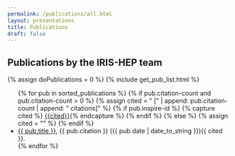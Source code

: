 ```yaml
---
permalink: /publications/all.html
layout: presentations
title: Publications
draft: false
---
```


## Publications by the IRIS-HEP team

{% assign doPublications = 0 %}
{% include get_pub_list.html %}


<ul>
  {% for pub in sorted_publications %}
    {% if pub.citation-count and pub.citation-count > 0 %}
      {% assign cited = " [" | append: pub.citation-count | append: " citations]" %}
      {% if pub.inspire-id %}
        {% capture cited %} <a href='http://inspirehep.net/record/{{pub.inspire-id}}/citations'>{{cited}}</a>{% endcapture %}
      {% endif %}
    {% else %}
      {% assign cited = "" %}
    {% endif %}
    <li> <a href="{{ pub.link }}">{{ pub.title }}</a>, {{ pub.citation }} ({{ pub.date | date_to_string }}){{ cited }}. </li>
  {% endfor %}
</ul>



